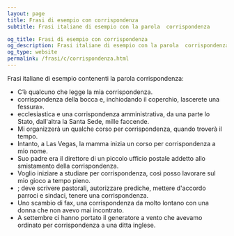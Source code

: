 ```yaml
---
layout: page
title: Frasi di esempio con corrispondenza 
subtitle: Frasi italiane di esempio con la parola  corrispondenza

og_title: Frasi di esempio con corrispondenza 
og_description: Frasi italiane di esempio con la parola  corrispondenza
og_type: website
permalink: /frasi/c/corrispondenza.html
---
```


Frasi italiane di esempio contenenti la parola corrispondenza:


- C’è qualcuno che legge la mia corrispondenza.
- corrispondenza della bocca e, inchiodando il coperchio, lascerete una fessura».
- ecclesiastica e una corrispondenza amministrativa, da una parte lo Stato, dall'altra la Santa Sede, mille faccende.
- Mi organizzerà un qualche corso per corrispondenza, quando troverà il tempo.
- Intanto, a Las Vegas, la mamma inizia un corso per corrispondenza a mio nome.
- Suo padre era il direttore di un piccolo ufficio postale addetto allo smistamento della corrispondenza.
- Voglio iniziare a studiare per corrispondenza, così posso lavorare sul mio gioco a tempo pieno.
- ; deve scrivere pastorali, autorizzare prediche, mettere d'accordo parroci e sindaci, tenere una corrispondenza.
- Uno scambio di fax, una corrispondenza da molto lontano con una donna che non avevo mai incontrato.
- A settembre ci hanno portato il generatore a vento che avevamo ordinato per corrispondenza a una ditta inglese.
